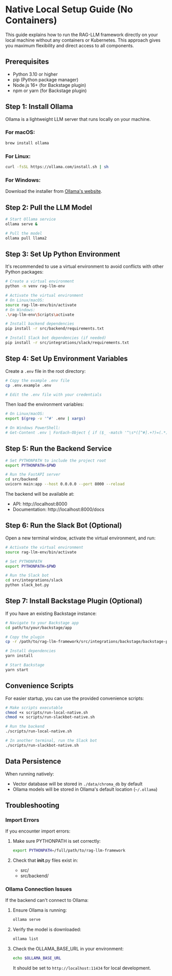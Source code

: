 # Native Local Setup Guide (No Containers)

This guide explains how to run the RAG-LLM framework directly on your local machine without any containers or Kubernetes. This approach gives you maximum flexibility and direct access to all components.

## Prerequisites

- Python 3.10 or higher
- pip (Python package manager)
- Node.js 16+ (for Backstage plugin)
- npm or yarn (for Backstage plugin)

## Step 1: Install Ollama

Ollama is a lightweight LLM server that runs locally on your machine.

### For macOS:

```bash
brew install ollama
```

### For Linux:

```bash
curl -fsSL https://ollama.com/install.sh | sh
```

### For Windows:

Download the installer from [Ollama's website](https://ollama.com/download).

## Step 2: Pull the LLM Model

```bash
# Start Ollama service
ollama serve &

# Pull the model
ollama pull llama2
```

## Step 3: Set Up Python Environment

It's recommended to use a virtual environment to avoid conflicts with other Python packages:

```bash
# Create a virtual environment
python -m venv rag-llm-env

# Activate the virtual environment
# On Linux/macOS:
source rag-llm-env/bin/activate
# On Windows:
.\rag-llm-env\Scripts\activate

# Install backend dependencies
pip install -r src/backend/requirements.txt

# Install Slack bot dependencies (if needed)
pip install -r src/integrations/slack/requirements.txt
```

## Step 4: Set Up Environment Variables

Create a `.env` file in the root directory:

```bash
# Copy the example .env file
cp .env.example .env

# Edit the .env file with your credentials
```

Then load the environment variables:

```bash
# On Linux/macOS:
export $(grep -v '^#' .env | xargs)

# On Windows PowerShell:
# Get-Content .env | ForEach-Object { if ($_ -match '^\s*([^#].+?)=(.*)$') { [Environment]::SetEnvironmentVariable($matches[1], $matches[2]) } }
```

## Step 5: Run the Backend Service

```bash
# Set PYTHONPATH to include the project root
export PYTHONPATH=$PWD

# Run the FastAPI server
cd src/backend
uvicorn main:app --host 0.0.0.0 --port 8000 --reload
```

The backend will be available at:
- API: http://localhost:8000
- Documentation: http://localhost:8000/docs

## Step 6: Run the Slack Bot (Optional)

Open a new terminal window, activate the virtual environment, and run:

```bash
# Activate the virtual environment
source rag-llm-env/bin/activate

# Set PYTHONPATH
export PYTHONPATH=$PWD

# Run the Slack bot
cd src/integrations/slack
python slack_bot.py
```

## Step 7: Install Backstage Plugin (Optional)

If you have an existing Backstage instance:

```bash
# Navigate to your Backstage app
cd path/to/your/backstage/app

# Copy the plugin
cp -r /path/to/rag-llm-framework/src/integrations/backstage/backstage-plugin ./plugins/rag-llm

# Install dependencies
yarn install

# Start Backstage
yarn start
```

## Convenience Scripts

For easier startup, you can use the provided convenience scripts:

```bash
# Make scripts executable
chmod +x scripts/run-local-native.sh
chmod +x scripts/run-slackbot-native.sh

# Run the backend
./scripts/run-local-native.sh

# In another terminal, run the Slack bot
./scripts/run-slackbot-native.sh
```

## Data Persistence

When running natively:

- Vector database will be stored in `./data/chroma_db` by default
- Ollama models will be stored in Ollama's default location (`~/.ollama`)

## Troubleshooting

### Import Errors

If you encounter import errors:

1. Make sure PYTHONPATH is set correctly:
   ```bash
   export PYTHONPATH=/full/path/to/rag-llm-framework
   ```

2. Check that __init__.py files exist in:
   - src/
   - src/backend/

### Ollama Connection Issues

If the backend can't connect to Ollama:

1. Ensure Ollama is running:
   ```bash
   ollama serve
   ```

2. Verify the model is downloaded:
   ```bash
   ollama list
   ```

3. Check the OLLAMA_BASE_URL in your environment:
   ```bash
   echo $OLLAMA_BASE_URL
   ```
   It should be set to `http://localhost:11434` for local development.
